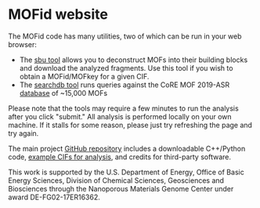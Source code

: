 # MOFid website

The MOFid code has many utilities, two of which can be run in your web browser:

* The [sbu tool](sbu.html) allows you to deconstruct MOFs into their building blocks and download the analyzed fragments. Use this tool if you wish to obtain a MOFid/MOFkey for a given CIF. 
* The [searchdb tool](searchdb.html) runs queries against the CoRE MOF 2019-ASR [database](http://gregchung.github.io/CoRE-MOFs/) of ~15,000 MOFs

Please note that the tools may require a few minutes to run the analysis after you click "submit." All analysis is performed locally on your own machine. If it stalls for some reason, please just try refreshing the page and try again.

The main project [GitHub repository](https://github.com/snurr-group/mofid) includes a downloadable C++/Python code, [example CIFs for analysis](https://github.com/snurr-group/mofid/tree/master/Resources/TestCIFs), and credits for third-party software.

This work is supported by the U.S. Department of Energy, Office of Basic 
Energy Sciences, Division of Chemical Sciences, Geosciences and 
Biosciences through the Nanoporous Materials Genome Center under award 
DE-FG02-17ER16362.

